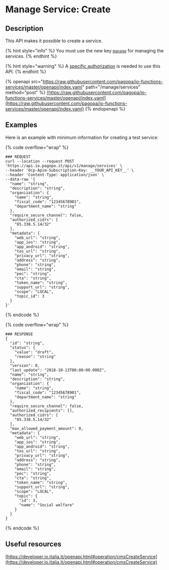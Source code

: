 # Manage Service: Create

## Description

This API makes it possible to create a service. 

{% hint style="info" %} You must use the new key [`manage`](../../function/publish-a-service/manage-key/manage-key.md) for managing the services. {% endhint %}

{% hint style="warning" %} A [specific authorization](../../enabling/manage-services.md) is needed to use this API. {% endhint %}

{% openapi src="https://raw.githubusercontent.com/pagopa/io-functions-services/master/openapi/index.yaml" path="/manage/services" method="post" %} [https://raw.githubusercontent.com/pagopa/io-functions-services/master/openapi/index.yaml](https://raw.githubusercontent.com/pagopa/io-functions-services/master/openapi/index.yaml) {% endopenapi %}

## Examples

Here is an example with minimum information for creating a test service:

{% code overflow="wrap" %}
```shell
### REQUEST
curl --location --request POST 'https://api.io.pagopa.it/api/v1/manage/services' \
--header 'Ocp-Apim-Subscription-Key: __YOUR_API_KEY__' \
--header 'Content-Type: application/json' \
--data-raw '{
  "name": "string",
  "description": "string",
  "organization": {
    "name": "string",
    "fiscal_code": "12345678901",
    "department_name": "string"
  },
  "require_secure_channel": false,
  "authorized_cidrs": [
    "85.338.5.14/32"
  ],
  "metadata": {
    "web_url": "string",
    "app_ios": "string",
    "app_android": "string",
    "tos_url": "string",
    "privacy_url": "string",
    "address": "string",
    "phone": "string",
    "email": "string",
    "pec": "string",
    "cta": "string",
    "token_name": "string",
    "support_url": "string",
    "scope": "LOCAL",
    "topic_id": 3
  }
}'
```
{% endcode %}

{% code overflow="wrap" %}
```shell
### RESPONSE
{
  "id": "string",
  "status": {
    "value": "draft",
    "reason": "string"
  },
  "version": 0,
  "last_update": "2018-10-13T00:00:00.000Z",
  "name": "string",
  "description": "string",
  "organization": {
    "name": "string",
    "fiscal_code": "12345678901",
    "department_name": "string"
  },
  "require_secure_channel": false,
  "authorized_recipients": [],
  "authorized_cidrs": [
    "85.338.5.14/32"
  ],
  "max_allowed_payment_amount": 0,
  "metadata": {
    "web_url": "string",
    "app_ios": "string",
    "app_android": "string",
    "tos_url": "string",
    "privacy_url": "string",
    "address": "string",
    "phone": "string",
    "email": "string",
    "pec": "string",
    "cta": "string",
    "token_name": "string",
    "support_url": "string",
    "scope": "LOCAL",
    "topic": {
      "id": 3,
      "name": "Social welfare"
    }
  }
}
```
{% endcode %}

## Useful resources

[https://developer.io.italia.it/openapi.html#operation/cmsCreateService](https://developer.io.italia.it/openapi.html#operation/cmsCreateService)